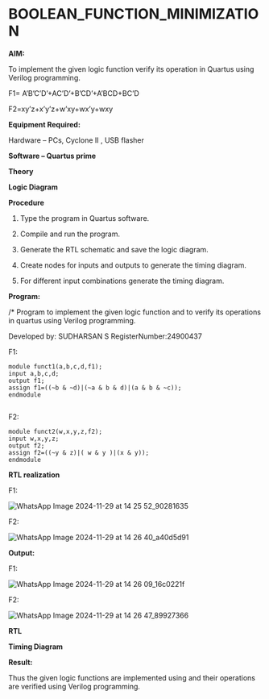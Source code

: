 # BOOLEAN_FUNCTION_MINIMIZATION

**AIM:**

To implement the given logic function verify its operation in Quartus using Verilog programming.

F1= A’B’C’D’+AC’D’+B’CD’+A’BCD+BC’D 

F2=xy’z+x’y’z+w’xy+wx’y+wxy

**Equipment Required:**

Hardware – PCs, Cyclone II , USB flasher

**Software – Quartus prime**

**Theory**

**Logic Diagram**

**Procedure**

1.	Type the program in Quartus software.

2.	Compile and run the program.

3.	Generate the RTL schematic and save the logic diagram.

4.	Create nodes for inputs and outputs to generate the timing diagram.

5.	For different input combinations generate the timing diagram.


**Program:**

/* Program to implement the given logic function and to verify its operations in quartus using Verilog programming. 

Developed by: SUDHARSAN S RegisterNumber:24900437

F1:
```
module funct1(a,b,c,d,f1);
input a,b,c,d;
output f1;
assign f1=((~b & ~d)|(~a & b & d)|(a & b & ~c));
endmodule


```
F2:

```
module funct2(w,x,y,z,f2);
input w,x,y,z;
output f2;
assign f2=((~y & z)|( w & y )|(x & y));
endmodule

```


**RTL realization**


F1:

![WhatsApp Image 2024-11-29 at 14 25 52_90281635](https://github.com/user-attachments/assets/c2426bf5-3854-4e1b-8c9e-d9321bd37415)

F2:

![WhatsApp Image 2024-11-29 at 14 26 40_a40d5d91](https://github.com/user-attachments/assets/a6764beb-fc93-494a-a2af-486f04f29bb3)


**Output:**


F1:

![WhatsApp Image 2024-11-29 at 14 26 09_16c0221f](https://github.com/user-attachments/assets/8105e5fb-113d-44aa-8d9e-c40011249265)

F2:

![WhatsApp Image 2024-11-29 at 14 26 47_89927366](https://github.com/user-attachments/assets/fd1ca882-9bf8-4902-abb7-3429114452f2)

**RTL**

**Timing Diagram**

**Result:**

Thus the given logic functions are implemented using and their operations are verified using Verilog programming.

